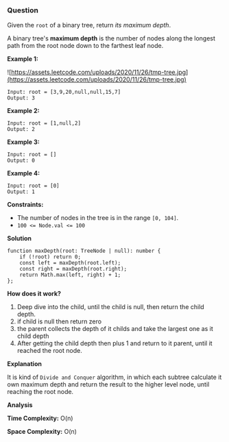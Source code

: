### Question

Given the `root` of a binary tree, return *its maximum depth*.

A binary tree's **maximum depth** is the number of nodes along the longest path from the root node down to the farthest leaf node.

**Example 1:**

![https://assets.leetcode.com/uploads/2020/11/26/tmp-tree.jpg](https://assets.leetcode.com/uploads/2020/11/26/tmp-tree.jpg)

```
Input: root = [3,9,20,null,null,15,7]
Output: 3
```

**Example 2:**

```
Input: root = [1,null,2]
Output: 2
```

**Example 3:**

```
Input: root = []
Output: 0
```

**Example 4:**

```
Input: root = [0]
Output: 1
```

**Constraints:**

- The number of nodes in the tree is in the range `[0, 104]`.
- `100 <= Node.val <= 100`

**Solution**

```tsx
function maxDepth(root: TreeNode | null): number {
    if (!root) return 0;
    const left = maxDepth(root.left);
    const right = maxDepth(root.right);
    return Math.max(left, right) + 1;
};
```

**How does it work?**

1. Deep dive into the child, until the child is null, then return the child depth.
2. if child is null then return zero
3. the parent collects the depth of it childs and take the largest one as it child depth
4. After getting the child depth then plus 1 and return to it parent, until it reached the root node.

**Explanation**

It is kind of `Divide and Conquer` algorithm, in which each subtree calculate it own maximum depth and return the result to the higher level node, until reaching the root node.

**Analysis**

**Time Complexity:** O(n)

**Space Complexity:** O(n)